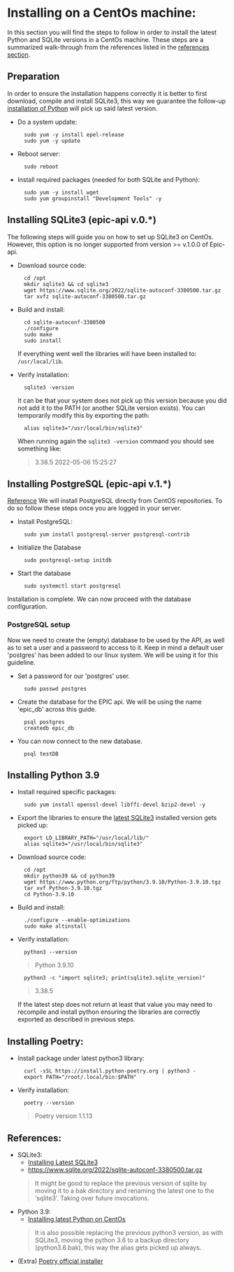 # Installing on a CentOs machine:
In this section you will find the steps to follow in order to install the latest Python and SQLite versions in a CentOs machine. These steps are a summarized walk-through from the references listed in the [references section](#references).

## Preparation
In order to ensure the installation happens correctly it is better to first download, compile and install SQLite3, this way we guarantee the follow-up [installation of Python](#installing-python-39) will pick up said latest version.

* Do a system update:

        sudo yum -y install epel-release
        sudo yum -y update

* Reboot server:

        sudo reboot

* Install required packages (needed for both SQLite and Python):
        
        sudo yum -y install wget
        sudo yum groupinstall "Development Tools" -y

## Installing SQLite3 (epic-api v.0.*)
The following steps will guide you on how to set up SQLite3 on CentOs. However, this option is no longer supported from version >= v.1.0.0 of Epic-api.

* Download source code:

        cd /opt
        mkdir sqlite3 && cd sqlite3
        wget https://www.sqlite.org/2022/sqlite-autoconf-3380500.tar.gz
        tar xvfz sqlite-autoconf-3380500.tar.gz

* Build and install:
        
        cd sqlite-autoconf-3380500
        ./configure
        sudo make
        sudo install

    If everything went well the libraries will have been installed to: `/usr/local/lib`.


* Verify installation:

        sqlite3 -version
    It can be that your system does not pick up this version because you did not add it to the PATH (or another SQLite version exists). You can temporarily modify this by exporting the path:

        alias sqlite3="/usr/local/bin/sqlite3"

    When running again the `sqlite3 -version` command you should see something like:
    > 3.38.5 2022-05-06 15:25:27 

## Installing PostgreSQL (epic-api v.1.*)
[Reference](https://www.hostinger.com/tutorials/how-to-install-postgresql-on-centos-7/)
We will install PostgreSQL directly from CentOS repositories. To do so follow these steps once you are logged in your server.
* Install PostgreSQL:
        
        sudo yum install postgresql-server postgresql-contrib

* Initialize the Database

        sudo postgresql-setup initdb

* Start the database

        sudo systemctl start postgresql

Installation is complete. We can now proceed with the database configuration.

### PostgreSQL setup
Now we need to create the (empty) database to be used by the API, as well as to set a user and a password to access to it. Keep in mind a default user 'postgres' has been added to our linux system. We will be using it for this guideline.

* Set a password for our 'postgres' user.

        sudo passwd postgres

* Create the database for the EPIC api. We will be using the name 'epic_db' across this guide.

        psql postgres
        createdb epic_db

* You can now connect to the new database.
        
        psql testDB

## Installing Python 3.9

* Install required specific packages:

        sudo yum install openssl-devel libffi-devel bzip2-devel -y

* Export the libraries to ensure the [latest SQLite3](#installing-sqlite3) installed version gets picked up:

        export LD_LIBRARY_PATH="/usr/local/lib/"
        alias sqlite3="/usr/local/bin/sqlite3"

* Download source code:

        cd /opt
        mkdir python39 && cd python39
        wget https://www.python.org/ftp/python/3.9.10/Python-3.9.10.tgz
        tar xvf Python-3.9.10.tgz
        cd Python-3.9.10

* Build and install:

        ./configure --enable-optimizations
        sudo make altinstall

* Verify installation:

        python3 --version
    > Python 3.9.10
        
        python3 -c "import sqlite3; print(sqlite3.sqlite_version)"
    > 3.38.5

    If the latest step does not return at least that value you may need to recompile and install python ensuring the libraries are correctly exported as described in previous steps.

## Installing Poetry:

* Install package under latest python3 library:
        
        curl -sSL https://install.python-poetry.org | python3 -
        export PATH="/root/.local/bin:$PATH"

* Verify installation:
        
        poetry --version
    > Poetry version 1.1.13


## References:
* SQLite3:
    * [Installing Latest SQLite3](https://www.hostnextra.com/kb/how-to-install-sqlite3-on-centos-7/)
    * https://www.sqlite.org/2022/sqlite-autoconf-3380500.tar.gz
    > It might be good to replace the previous version of sqlite by moving it to a bak directory and renaming the latest one to the ‘sqlite3’. Taking over future invocations.
* Python 3.9:
    * [Installing latest Python on CentOs](https://computingforgeeks.com/install-latest-python-on-centos-linux/)
    > It is also possible replacing the previous python3 version, as with SQLite3, moving the python 3.6 to a backup directory (python3.6.bak), this way the alias gets picked up always.
* (Extra) [Poetry official installer](https://python-poetry.org/docs/master/#installing-with-the-official-installer)
